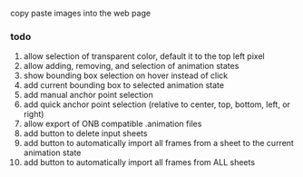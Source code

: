 copy paste images into the web page

### todo
1. allow selection of transparent color, default it to the top left pixel
1. allow adding, removing, and selection of animation states
1. show bounding box selection on hover instead of click
1. add current bounding box to selected animation state
1. add manual anchor point selection
1. add quick anchor point selection (relative to center, top, bottom, left, or right)
1. allow export of ONB compatible .animation files
1. add button to delete input sheets
1. add button to automatically import all frames from a sheet to the current animation state
1. add button to automatically import all frames from ALL sheets